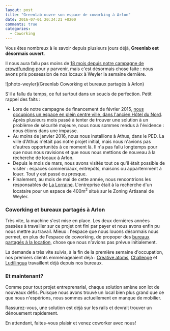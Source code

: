 ```yaml
---
layout: post
title: "Greenlab ouvre son espace de coworking à Arlon"
date: 2016-07-01 20:34:21 +0200
comments: true
categories:
  - Coworking
---
```


Vous êtes nombreux à le savoir depuis plusieurs jours déjà, __Greenlab est désormais ouvert__.

Il nous aura fallu pas moins de [18 mois depuis notre campagne de crowdfunding](/coworking/5726-fois-merci-crowdfunding-arlon) pour y parvenir, mais c'est désormais chose faite : nous avons pris possession de nos locaux à Weyler la semaine dernière.

![photo-weyler](Greenlab Coworking et bureaux partagés à Arlon)

S'il a fallu du temps, ce fut surtout dans un soucis de perfection. Petit rappel des faits :

* Lors de notre campagne de financement de février 2015, [nous occupions un espace en plein centre ville, dans l'ancien Hôtel du Nord](/coworking/greenlab-coworking-prendra-ses-quartiers-dans-lancien-hotel-du-nord-a-arlon). Après plusieurs mois passé à tenter de trouver une solution à un problème de sécurité majeure, nous nous sommes rendus à l'évidence : nous étions dans une impasse.
* Au moins de janvier 2016, nous nous installions à Athus, dans le PED. La ville d'Athus n'était pas notre projet initial, mais nous n'avions pas d'autres opportunités à ce moment là. Il n'a pas fallu longtemps pour que nous nous ravisions et que nous nous mettions de nouveau à la recherche de locaux à Arlon.
* Depuis le mois de mars, nous avons visités tout ce qu'il était possible de visiter : espaces commerciaux, entrepôts, maisons ou appartemment à louer. Tout y est passé ou presque.
* Finalement, au mois de mai de cette année, nous rencontrions les responsables de [La Lorraine](http://www.lalorraine.org/). L'entreprise était à la recherche d'un locataire pour un espace de 400m<sup>2</sup> situé sur le Zoning Artisanal de Weyler.

### Coworking et bureaux partagés à Arlon

Très vite, la machine s'est mise en place. Les deux dernières années passées à travailler sur ce projet ont fini par payer et nous avons enfin pu nous mettre au travail. Mieux : l'espace que nous louons désormais nous permet, en plus de l'espace de coworking, de propoper des [bureaux partagés à la location](/services/bureaux-partages), chose que nous n'avions pas prévue initialement.

La demande a très vite suivis, à la fin de la première semaine d'occupation, nos premiers clients emménageaient déjà : [Creative atoms](http://www.creative-atoms.be/), [Challenge]() et [Ludilingua](http://www.ludilingua.be/) travaillent déjà depuis nos bureaux.

### Et maintenant?

Comme pour tout projet entreprenarial, chaque solution amène son lot de nouveaux défis. Puisque nous avons trouvé un local bien plus grand que ce que nous n'espérions, nous sommes actuellement en manque de mobilier.

Rassurez-vous, une solution est déjà sur les rails et devrait trouver un dénouement rapidement.

En attendant, faites-vous plaisir et venez coworker avec nous!
